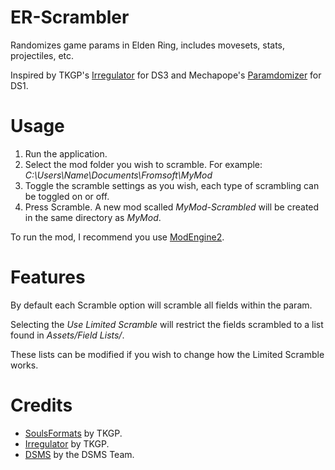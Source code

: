 # ER-Scrambler

Randomizes game params in Elden Ring, includes movesets, stats, projectiles, etc.

Inspired by TKGP's [Irregulator](https://github.com/JKAnderson/Irregulator) for DS3 and Mechapope's [Paramdomizer](https://github.com/Mechapope/Paramdomizer) for DS1.

# Usage
1. Run the application.
2. Select the mod folder you wish to scramble. For example: *C:\Users\Name\Documents\Fromsoft\MyMod*
3. Toggle the scramble settings as you wish, each type of scrambling can be toggled on or off.
4. Press Scramble. A new mod scalled *MyMod-Scrambled* will be created in the same directory as *MyMod*.

To run the mod, I recommend you use [ModEngine2](https://github.com/soulsmods/ModEngine2).

# Features
By default each Scramble option will scramble all fields within the param. 

Selecting the *Use Limited Scramble* will restrict the fields scrambled to a list found in *Assets/Field Lists/*. 

These lists can be modified if you wish to change how the Limited Scramble works.

# Credits
* [SoulsFormats](https://github.com/JKAnderson/SoulsFormats) by TKGP.
* [Irregulator](https://github.com/JKAnderson/Irregulator) by TKGP.
* [DSMS](https://github.com/soulsmods/DSMapStudio) by the DSMS Team.
